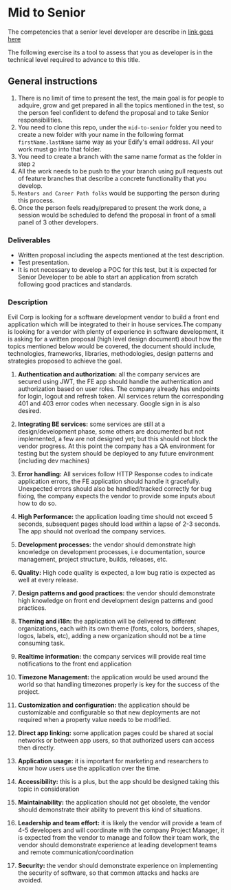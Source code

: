 Mid to Senior
=============

The competencies that a senior level developer are describe in [link goes here]()

The following exercise its a tool to assess that you as developer is in the technical level required to advance to this title.

General instructions
--------------------

1. There is no limit of time to present the test, the main goal is for people to adquire, grow and get prepared in all the topics mentioned in the test, so the person feel confident to defend the proposal and to take Senior responsibilities.
2. You need to clone this repo, under the ```mid-to-senior``` folder you need to create a new folder with your name in the following format ```firstName.lastName``` same way as your Edify's email address. All your work must go into that folder.
3. You need to create a branch with the same name format as the folder in step ```2```
3. All the work needs to be push to the your branch using pull requests out of feature branches that describe a concrete functionality that you develop.
4. ```Mentors and Career Path folks``` would be supporting the person during this process.
5. Once the person feels ready/prepared to present the work done, a session would be scheduled to defend the proposal in front of a small panel of 3 other developers.

### Deliverables
* Written proposal including the aspects mentioned at the test description.
* Test presentation.
* It is not necessary to develop a POC for this test, but it is expected for Senior Developer to be able to start an application from scratch following good practices and standards.


### Description

Evil Corp is looking for a software development vendor to build a front end application which will be integrated to their in house services.The company is looking for a vendor with plenty of experience in software development, it is asking for a written proposal (high level design document) about how the topics mentioned below would be covered, the document should include, technologies, frameworks, libraries, methodologies, design patterns and strategies proposed to achieve the goal.

1. **Authentication and authorization:** all the company services are secured using JWT,  the FE app should handle the authentication and authorization based on user roles. The company already has endpoints for login, logout and refresh token. All services return the corresponding 401 and 403 error codes when necessary. Google sign in is also desired.

2. **Integrating BE services:** some services are still at a design/development phase, some others are documented but not implemented, a few are not designed yet; but this should not block the vendor progress. At this point the company has a QA environment for testing but the system should be deployed to any future environment (including dev machines)

3. **Error handling:** All services follow HTTP Response codes to indicate application errors, the FE application should handle it gracefully. Unexpected errors should also be handled/tracked correctly for bug fixing, the company expects the vendor to provide some inputs about how to do so.

4. **High Performance:** the application loading time should not exceed 5 seconds, subsequent pages should load within a lapse of 2-3 seconds. The app should not overload the company services.

5. **Development processes:** the vendor should demonstrate high knowledge on development processes, i.e documentation, source management, project structure, builds, releases, etc. 

6. **Quality:** High code quality is expected, a low bug ratio is expected as well at every release.

7. **Design patterns and good practices:** the vendor should demonstrate high knowledge on front end development design patterns and good practices.

8. **Theming and i18n:** the application will be delivered to different organizations, each with its own theme (fonts, colors, borders, shapes, logos, labels, etc), adding a new organization should not be a time consuming task.

9. **Realtime information:** the company services will provide real time notifications to the front end application 

10. **Timezone Management:** the application would be used around the world so that handling timezones properly is key for the success of the project.

11. **Customization and configuration:** the application should be customizable and configurable so that new deployments are not required when a property value needs to be modified.

12. **Direct app linking:** some application pages could be shared at social networks or between app users, so that authorized users can access then directly.

13. **Application usage:** it is important for marketing and researchers to know how users use the application over the time.

14. **Accessibility:** this is a plus, but the app should be designed taking this topic in consideration

15. **Maintainability:** the application should not get obsolete, the vendor should demonstrate their ability to prevent this kind of situations.

16. **Leadership and team effort:** it is likely the vendor will provide a team of 4-5 developers and will coordinate with the company Project Manager, it is expected from the vendor to manage and follow their team work, the vendor should demonstrate experience at leading development teams and remote communication/coordination

17. **Security:** the vendor should demonstrate experience on implementing the security of software, so that common attacks and hacks are avoided.
